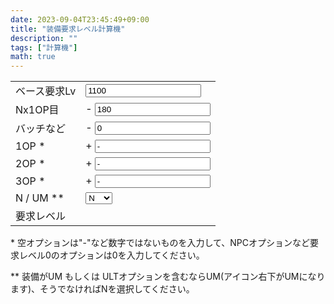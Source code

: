 ```yaml
---
date: 2023-09-04T23:45:49+09:00
title: "装備要求レベル計算機"
description: ""
tags: ["計算機"]
math: true
---
```


<script defer src="/js/form-storage.js"></script>
<script defer src="index.js"></script>

<form action="javascript:void(0);">
  <table>
    <tr>
      <td>ベース要求Lv</td>
      <td><input type="number" name="base" id="base" class="in" value="1100"></td>
    </tr>
    <tr>
      <td>Nx1OP目</td>
      <td>- <input type="number" name="nx_minus" id="nx_minus" class="in" value="180"></td>
    </tr>
    <tr>
      <td>バッチなど</td>
      <td>- <input type="number" name="badge_minus" id="badge_minus" class="in" value="0"></td>
    </tr>
    <tr>
      <td>1OP *</td>
      <td>+ <input name="op1" id="op1" class="in" value="-"></td>
    </tr>
    <tr>
      <td>2OP *</td>
      <td>+ <input name="op2" id="op2" class="in" value="-"></td>
    </tr>
    <tr>
      <td>3OP *</td>
      <td>+ <input name="op3" id="op3" class="in" value="-"></td>
    </tr>
    <tr>
      <td>N / UM **</td>
      <td>
      <select name="method" id="method" class="in">
      <option value="N">N</option>
      <option value="UM">UM</option>
      </select>
      </td>
    </tr>
    <tr>
      <td>要求レベル</td>
      <td><span id="out"></span></td>
    </tr>
  </table>
  <p>* 空オプションは"-"など数字ではないものを入力して、NPCオプションなど要求レベル0のオプションは0を入力してください。</p>
  <p>** 装備がUM もしくは ULTオプションを含むならUM(アイコン右下がUMになります)、そうでなければNを選択してください。</p>
</form>

